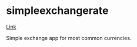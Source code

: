 # simpleexchangerate

[Link](https://koukoujohn.github.io/simpleexchangerate/)

Simple exchange app for most common currencies.
